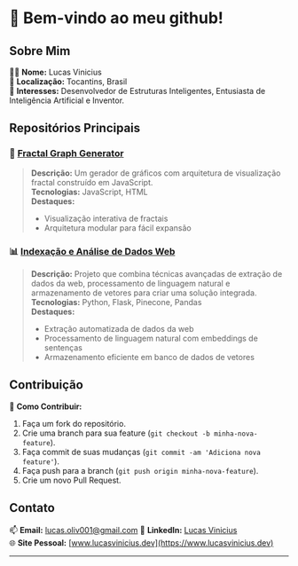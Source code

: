 # 👋 Bem-vindo ao meu github!

## Sobre Mim
👨‍💻 **Nome:** Lucas Vinicius  
📍 **Localização:** Tocantins, Brasil  
🚀 **Interesses:** Desenvolvedor de Estruturas Inteligentes, Entusiasta de Inteligência Artificial e Inventor.  

## Repositórios Principais

### 🌟 [Fractal Graph Generator](https://github.com/cHIsIMun/fractal-graph-generator)
> **Descrição:** Um gerador de gráficos com arquitetura de visualização fractal construído em JavaScript.  
> **Tecnologias:** JavaScript, HTML  
> **Destaques:**
> - Visualização interativa de fractais
> - Arquitetura modular para fácil expansão

### 📊 [Indexação e Análise de Dados Web](https://github.com/cHIsIMun/indexacao_encoinfo)
> **Descrição:** Projeto que combina técnicas avançadas de extração de dados da web, processamento de linguagem natural e armazenamento de vetores para criar uma solução integrada.  
> **Tecnologias:** Python, Flask, Pinecone, Pandas  
> **Destaques:**
> - Extração automatizada de dados da web
> - Processamento de linguagem natural com embeddings de sentenças
> - Armazenamento eficiente em banco de dados de vetores

## Contribuição
🚀 **Como Contribuir:**  
1. Faça um fork do repositório.
2. Crie uma branch para sua feature (`git checkout -b minha-nova-feature`).
3. Faça commit de suas mudanças (`git commit -am 'Adiciona nova feature'`).
4. Faça push para a branch (`git push origin minha-nova-feature`).
5. Crie um novo Pull Request.

## Contato
📫 **Email:** lucas.oliv001@gmail.com 
🔗 **LinkedIn:** [Lucas Vinicius](https://www.linkedin.com/in/lucasvinicius)  
🌐 **Site Pessoal:** [www.lucasvinicius.dev](https://www.lucasvinicius.dev)

---
